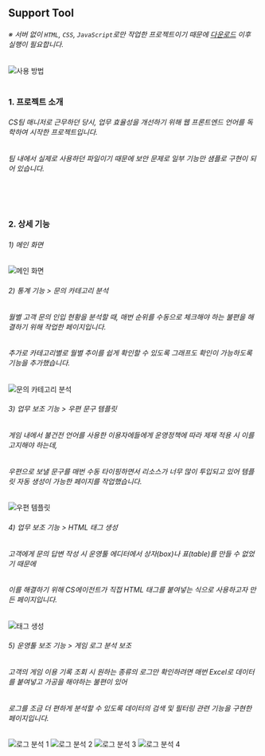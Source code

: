 ## Support Tool
###### ※ 서버 없이 `HTML`, `CSS`, `JavaScript`로만 작업한 프로젝트이기 때문에 [다운로드](https://github.com/adjhkim/supporttool/archive/refs/heads/main.zip) 이후 실행이 필요합니다.
![사용 방법](https://user-images.githubusercontent.com/66953269/176242970-5eab1191-a437-4986-ae76-bd554b6588fc.png)
<br><br>
### 1. 프로젝트 소개
###### CS팀 매니저로 근무하던 당시, 업무 효율성을 개선하기 위해 웹 프론트엔드 언어를 독학하여 시작한 프로젝트입니다.
###### 팀 내에서 실제로 사용하던 파일이기 때문에 보안 문제로 일부 기능만 샘플로 구현이 되어 있습니다.
<br><br>
### 2. 상세 기능
###### 1) 메인 화면
![메인 화면](https://user-images.githubusercontent.com/66953269/176243093-e4023192-d1e5-4b62-8513-946b44ca1d5b.png)
###### 2) 통계 기능 > 문의 카테고리 분석
###### 월별 고객 문의 인입 현황을 분석할 때, 매번 순위를 수동으로 체크해야 하는 불편을 해결하기 위해 작업한 페이지입니다.
###### 추가로 카테고리별로 월별 추이를 쉽게 확인할 수 있도록 그래프도 확인이 가능하도록 기능을 추가했습니다.
![문의 카테고리 분석](https://user-images.githubusercontent.com/66953269/176243110-f20c1929-defe-4600-ada0-f38fe2776c1c.png)
###### 3) 업무 보조 기능 > 우편 문구 템플릿
###### 게임 내에서 불건전 언어를 사용한 이용자에들에게 운영정책에 따라 제재 적용 시 이를 고지해야 하는데,
###### 우편으로 보낼 문구를 매번 수동 타이핑하면서 리소스가 너무 많이 투입되고 있어 템플릿 자동 생성이 가능한 페이지를 작업했습니다.
![우편 템플릿](https://user-images.githubusercontent.com/66953269/176243128-808fb8fc-ba86-4a64-905b-a56b2af2b424.png)
###### 4) 업무 보조 기능 > HTML 태그 생성
###### 고객에게 문의 답변 작성 시 운영툴 에디터에서 상자(box)나 표(table)를 만들 수 없었기 때문에
###### 이를 해결하기 위해 CS에이전트가 직접 HTML 태그를 붙여넣는 식으로 사용하고자 만든 페이지입니다.
![태그 생성](https://user-images.githubusercontent.com/66953269/176243140-96516c16-7f90-4ab3-8726-9e38ca5aac4b.png)
###### 5) 운영툴 보조 기능 > 게임 로그 분석 보조
###### 고객의 게임 이용 기록 조회 시 원하는 종류의 로그만 확인하려면 매번 Excel로 데이터를 붙여넣고 가공을 해야하는 불편이 있어
###### 로그를 조금 더 편하게 분석할 수 있도록 데이터의 검색 및 필터링 관련 기능을 구현한 페이지입니다.
![로그 분석 1](https://user-images.githubusercontent.com/66953269/176243150-a05592aa-a6d2-4cae-bc3c-589bde59af44.png)
![로그 분석 2](https://user-images.githubusercontent.com/66953269/176243167-a17ab8ef-58c9-4a3f-a6fc-b1d343c2ad43.png)
![로그 분석 3](https://user-images.githubusercontent.com/66953269/176243180-8272a32c-921b-4333-9773-279f1efddde8.png)
![로그 분석 4](https://user-images.githubusercontent.com/66953269/176243196-0c1041cb-0861-48af-b087-4c3cb72a172b.png)
